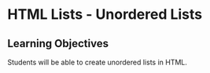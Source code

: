 # HTML Lists - Unordered Lists

## Learning Objectives
Students will be able to create unordered lists in HTML.